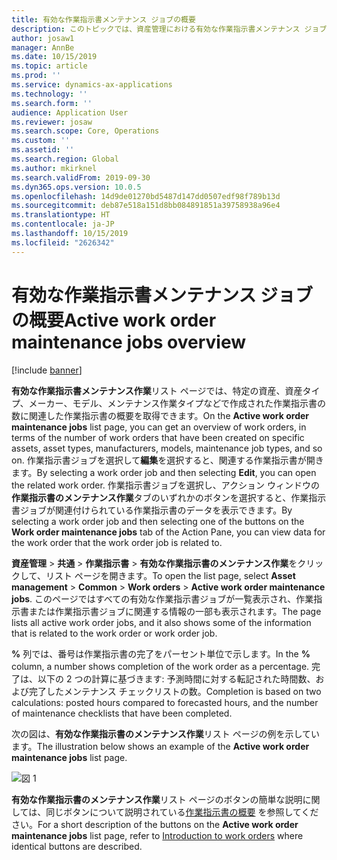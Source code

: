```yaml
---
title: 有効な作業指示書メンテナンス ジョブの概要
description: このトピックでは、資産管理における有効な作業指示書メンテナンス ジョブの概要について説明します。
author: josaw1
manager: AnnBe
ms.date: 10/15/2019
ms.topic: article
ms.prod: ''
ms.service: dynamics-ax-applications
ms.technology: ''
ms.search.form: ''
audience: Application User
ms.reviewer: josaw
ms.search.scope: Core, Operations
ms.custom: ''
ms.assetid: ''
ms.search.region: Global
ms.author: mkirknel
ms.search.validFrom: 2019-09-30
ms.dyn365.ops.version: 10.0.5
ms.openlocfilehash: 14d9de01270bd5487d147dd0507edf98f789b13d
ms.sourcegitcommit: deb87e518a151d8bb084891851a39758938a96e4
ms.translationtype: HT
ms.contentlocale: ja-JP
ms.lasthandoff: 10/15/2019
ms.locfileid: "2626342"
---
```

# <a name="active-work-order-maintenance-jobs-overview"></a><span data-ttu-id="aab1f-103">有効な作業指示書メンテナンス ジョブの概要</span><span class="sxs-lookup"><span data-stu-id="aab1f-103">Active work order maintenance jobs overview</span></span>

[!include [banner](../../includes/banner.md)]



<span data-ttu-id="aab1f-104">**有効な作業指示書メンテナンス作業**リスト ページでは、特定の資産、資産タイプ、メーカー、モデル、メンテナンス作業タイプなどで作成された作業指示書の数に関連した作業指示書の概要を取得できます。</span><span class="sxs-lookup"><span data-stu-id="aab1f-104">On the **Active work order maintenance jobs** list page, you can get an overview of work orders, in terms of the number of work orders that have been created on specific assets, asset types, manufacturers, models, maintenance job types, and so on.</span></span> <span data-ttu-id="aab1f-105">作業指示書ジョブを選択して**編集**を選択すると、関連する作業指示書が開きます。</span><span class="sxs-lookup"><span data-stu-id="aab1f-105">By selecting a work order job and then selecting **Edit**, you can open the related work order.</span></span> <span data-ttu-id="aab1f-106">作業指示書ジョブを選択し、アクション ウィンドウの**作業指示書のメンテナンス作業**タブのいずれかのボタンを選択すると、作業指示書ジョブが関連付けられている作業指示書のデータを表示できます。</span><span class="sxs-lookup"><span data-stu-id="aab1f-106">By selecting a work order job and then selecting one of the buttons on the **Work order maintenance jobs** tab of the Action Pane, you can view data for the work order that the work order job is related to.</span></span>

<span data-ttu-id="aab1f-107">**資産管理** > **共通** > **作業指示書** > **有効な作業指示書のメンテナンス作業**をクリックして、リスト ページを開きます。</span><span class="sxs-lookup"><span data-stu-id="aab1f-107">To open the list page, select **Asset management** > **Common** > **Work orders** > **Active work order maintenance jobs**.</span></span> <span data-ttu-id="aab1f-108">このページではすべての有効な作業指示書ジョブが一覧表示され、作業指示書または作業指示書ジョブに関連する情報の一部も表示されます。</span><span class="sxs-lookup"><span data-stu-id="aab1f-108">The page lists all active work order jobs, and it also shows some of the information that is related to the work order or work order job.</span></span>

<span data-ttu-id="aab1f-109">**%** 列では、番号は作業指示書の完了をパーセント単位で示します。</span><span class="sxs-lookup"><span data-stu-id="aab1f-109">In the **%** column, a number shows completion of the work order as a percentage.</span></span> <span data-ttu-id="aab1f-110">完了は、以下の 2 つの計算に基づきます: 予測時間に対する転記された時間数、および完了したメンテナンス チェックリストの数。</span><span class="sxs-lookup"><span data-stu-id="aab1f-110">Completion is based on two calculations: posted hours compared to forecasted hours, and the number of maintenance checklists that have been completed.</span></span>

<span data-ttu-id="aab1f-111">次の図は、**有効な作業指示書のメンテナンス作業**リスト ページの例を示しています。</span><span class="sxs-lookup"><span data-stu-id="aab1f-111">The illustration below shows an example of the **Active work order maintenance jobs** list page.</span></span>

![図 1](media/23-work-orders.png)

<span data-ttu-id="aab1f-113">**有効な作業指示書のメンテナンス作業**リスト ページのボタンの簡単な説明に関しては、同じボタンについて説明されている[作業指示書の概要](../work-orders/introduction-to-work-orders.md) を参照してください。</span><span class="sxs-lookup"><span data-stu-id="aab1f-113">For a short description of the buttons on the **Active work order maintenance jobs** list page, refer to [Introduction to work orders](../work-orders/introduction-to-work-orders.md) where identical buttons are described.</span></span>

